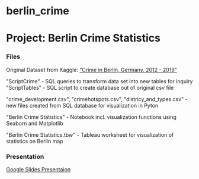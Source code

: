 # berlin_crime

<h1>Project: Berlin Crime Statistics</h1>

<h3>Files</h3>

Original Dataset from Kaggle: ["Crime in Berlin, Germany, 2012 - 2019"](https://www.kaggle.com/datasets/danilzyryanov/crime-in-berlin-2012-2019/discussion/167087)

"ScriptCrime" - SQL queries to transform data set into new tables for inquiry
"ScriptTables" - SQL script to create database out of original csv file

"crime_development.csv", "crimehotspots.csv", "districy_and_types.csv" - new files created from SQL database for visualization in Pyton

"Berlin Crime Statistics" - Notebook incl. visualization functions using Seaborn and Matplotlib

"Berlin Crime Statistics.tbw" - Tableau worksheet for visualization of statistics on Berlin map

<h3>Presentation</h3>

[Google Slides Presentaion](https://docs.google.com/presentation/d/12ZOmzJTHQn-1L_zpnhqooV5IMY8i9I9H9AyKbTs8cOw/edit?usp=sharing)
